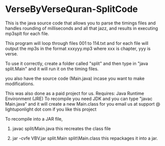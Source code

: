 VerseByVerseQuran-SplitCode
===========================

This is the java source code that allows you to parse the timings files and handles rounding of milliseconds and all that jazz, and results in executing mp3splt for each file.

This program will loop through files 001 to 114.txt and for each file 
will output the mp3s in the format xxxyyy.mp3 where xxx is chapter, yyy is 
verse.

To use it correctly, create a folder called "split" and then type in "java split.Main" and it will run it on the timing files. 

you also have the source code (Main.java) incase you want to make modifications. 

This was also done as a paid project for us. 
Requires: Java Runtime Environment (JRE) To recompile you need JDK and you can type "javac Main.java" and it will create a new Main.class for you email us at support @ lightuponlight dot com if you like this project

To recompile into a JAR file,

1) javac split/Main.java
this recreates the class file

2) jar -cvfe VBV.jar split.Main split\Main.class
this repackages it into a jar.
